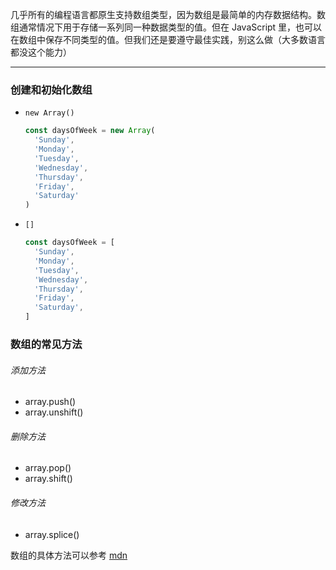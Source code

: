 几乎所有的编程语言都原生支持数组类型，因为数组是最简单的内存数据结构。数组通常情况下用于存储一系列同一种数据类型的值。但在 JavaScript 里，也可以在数组中保存不同类型的值。但我们还是要遵守最佳实践，别这么做（大多数语言都没这个能力）

---

### 创建和初始化数组

- `new Array()`

  ```js
  const daysOfWeek = new Array(
    'Sunday',
    'Monday',
    'Tuesday',
    'Wednesday',
    'Thursday',
    'Friday',
    'Saturday'
  )
  ```

- `[]`

  ```js
  const daysOfWeek = [
    'Sunday',
    'Monday',
    'Tuesday',
    'Wednesday',
    'Thursday',
    'Friday',
    'Saturday',
  ]
  ```

### 数组的常见方法

###### 添加方法

- array.push()
- array.unshift()

###### 删除方法

- array.pop()
- array.shift()

###### 修改方法

- array.splice()

数组的具体方法可以参考 [mdn](https://developer.mozilla.org/zh-CN/docs/Web/JavaScript/Reference/Global_Objects/Array#%E6%8F%8F%E8%BF%B0)
